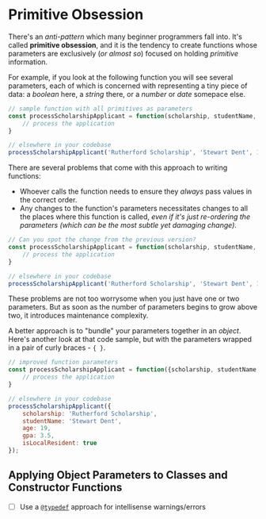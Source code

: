 # Primitive Obsession

There's an *anti-pattern* which many beginner programmers fall into. It's called **primitive obsession**, and it is the tendency to create functions whose parameters are exclusively (*or almost so*) focused on holding *primitive* information.

For example, if you look at the following function you will see several parameters, each of which is concerned with representing a tiny piece of data: a *boolean* here, a *string* there, or a *number* or *date* somepace else.

```js
// sample function with all primitives as parameters
const processScholarshipApplicant = function(scholarship, studentName, age, gpa, isLocalResident) {
    // process the application
}

// elsewhere in your codebase
processScholarshipApplicant('Rutherford Scholarship', 'Stewart Dent', 19, 3.5, true);
```

There are several problems that come with this approach to writing functions:

- Whoever calls the function needs to ensure they *always* pass values in the correct order.
- Any changes to the function's parameters necessitates changes to all the places where this function is called, *even if it's just re-ordering the parameters (which can be the most subtle yet damaging change)*.

```js
// Can you spot the change from the previous version?
const processScholarshipApplicant = function(scholarship, studentName, gpa, age, isLocalResident) {
    // process the application
}

// elsewhere in your codebase
processScholarshipApplicant('Rutherford Scholarship', 'Stewart Dent', 19, 3.5, true);
```

These problems are not too worrysome when you just have one or two parameters. But as soon as the number of parameters begins to grow above two, it introduces maintenance complexity.

A better approach is to "bundle" your parameters together in an *object*. Here's another look at that code sample, but with the parameters wrapped in a pair of curly braces - `{ }`.

```js
// improved function parameters
const processScholarshipApplicant = function({scholarship, studentName, age, gpa, isLocalResident}) {
    // process the application
}

// elsewhere in your codebase
processScholarshipApplicant({
    scholarship: 'Rutherford Scholarship',
    studentName: 'Stewart Dent',
    age: 19,
    gpa: 3.5,
    isLocalResident: true
});
```

## Applying Object Parameters to Classes and Constructor Functions

- [ ] Use a [`@typedef`](https://jsdoc.app/tags-typedef) approach for intellisense warnings/errors
